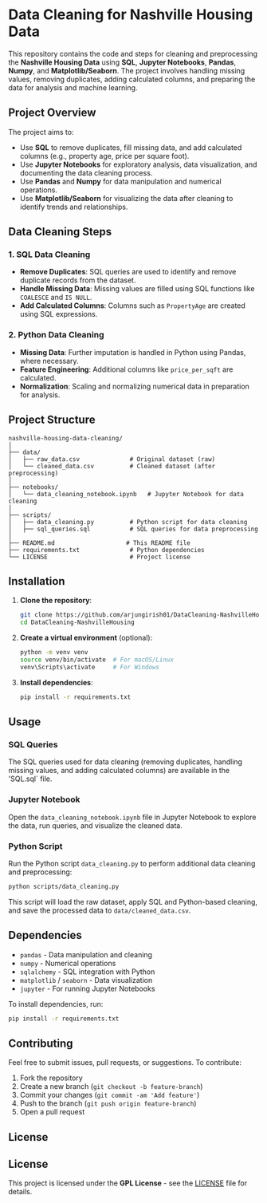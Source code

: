 
# Data Cleaning for Nashville Housing Data

This repository contains the code and steps for cleaning and preprocessing the **Nashville Housing Data** using **SQL**, **Jupyter Notebooks**, **Pandas**, **Numpy**, and **Matplotlib/Seaborn**. The project involves handling missing values, removing duplicates, adding calculated columns, and preparing the data for analysis and machine learning.

## Project Overview

The project aims to:
- Use **SQL** to remove duplicates, fill missing data, and add calculated columns (e.g., property age, price per square foot).
- Use **Jupyter Notebooks** for exploratory analysis, data visualization, and documenting the data cleaning process.
- Use **Pandas** and **Numpy** for data manipulation and numerical operations.
- Use **Matplotlib/Seaborn** for visualizing the data after cleaning to identify trends and relationships.

## Data Cleaning Steps

### 1. **SQL Data Cleaning**
   - **Remove Duplicates**: SQL queries are used to identify and remove duplicate records from the dataset.
   - **Handle Missing Data**: Missing values are filled using SQL functions like `COALESCE` and `IS NULL`.
   - **Add Calculated Columns**: Columns such as `PropertyAge` are created using SQL expressions.

### 2. **Python Data Cleaning**
   - **Missing Data**: Further imputation is handled in Python using Pandas, where necessary.
   - **Feature Engineering**: Additional columns like `price_per_sqft` are calculated.
   - **Normalization**: Scaling and normalizing numerical data in preparation for analysis.

## Project Structure

```
nashville-housing-data-cleaning/
│
├── data/
│   ├── raw_data.csv              # Original dataset (raw)
│   └── cleaned_data.csv          # Cleaned dataset (after preprocessing)
│
├── notebooks/
│   └── data_cleaning_notebook.ipynb   # Jupyter Notebook for data cleaning
│
├── scripts/
│   ├── data_cleaning.py          # Python script for data cleaning
│   ├── sql_queries.sql           # SQL queries for data preprocessing
│
├── README.md                    # This README file
├── requirements.txt              # Python dependencies
└── LICENSE                       # Project license
```

## Installation

1. **Clone the repository**:
   ```bash
   git clone https://github.com/arjungirish01/DataCleaning-NashvilleHousing.git
   cd DataCleaning-NashvilleHousing
   ```

2. **Create a virtual environment** (optional):
   ```bash
   python -m venv venv
   source venv/bin/activate  # For macOS/Linux
   venv\Scripts\activate     # For Windows
   ```

3. **Install dependencies**:
   ```bash
   pip install -r requirements.txt
   ```

## Usage

### SQL Queries
The SQL queries used for data cleaning (removing duplicates, handling missing values, and adding calculated columns) are available in the 'SQL.sql` file.

### Jupyter Notebook
Open the `data_cleaning_notebook.ipynb` file in Jupyter Notebook to explore the data, run queries, and visualize the cleaned data.

### Python Script
Run the Python script `data_cleaning.py` to perform additional data cleaning and preprocessing:
```bash
python scripts/data_cleaning.py
```

This script will load the raw dataset, apply SQL and Python-based cleaning, and save the processed data to `data/cleaned_data.csv`.

## Dependencies

- `pandas` - Data manipulation and cleaning
- `numpy` - Numerical operations
- `sqlalchemy` - SQL integration with Python
- `matplotlib` / `seaborn` - Data visualization
- `jupyter` - For running Jupyter Notebooks

To install dependencies, run:
```bash
pip install -r requirements.txt
```

## Contributing

Feel free to submit issues, pull requests, or suggestions. To contribute:
1. Fork the repository
2. Create a new branch (`git checkout -b feature-branch`)
3. Commit your changes (`git commit -am 'Add feature'`)
4. Push to the branch (`git push origin feature-branch`)
5. Open a pull request

## License

## License

This project is licensed under the **GPL License** - see the [LICENSE](LICENSE) file for details.
